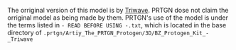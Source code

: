 The orriginal version of this model is by [Triwave](https://triwave.carrd.co). PRTGN dose not claim the orriginal model as being made by them. PRTGN's use of the model is under the terms listed in `- READ BEFORE USING -.txt`, which is located in the base directory of `.prtgn/Artiy_The_PRTGN_Protogen/3D/BZ_Protogen_Kit_-_Triwave`
